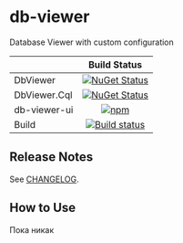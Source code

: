 # db-viewer

Database Viewer with custom configuration

|              | Build Status
|--------------|:--------------:
| DbViewer | [![NuGet Status](https://img.shields.io/nuget/v/SkbKontur.DbViewer)](https://www.nuget.org/packages/SkbKontur.DbViewer/)
| DbViewer.Cql | [![NuGet Status](https://img.shields.io/nuget/v/SkbKontur.DbViewer.Cql)](https://www.nuget.org/packages/SkbKontur.DbViewer.Cql/)
| db-viewer-ui | [![npm](https://img.shields.io/npm/v/@skbkontur/db-viewer-ui)](https://www.npmjs.com/package/@skbkontur/db-viewer-ui/)
| Build | [![Build status](https://ci.appveyor.com/api/projects/status/jedtsmk59s4oaivm/branch/master?svg=true)](https://ci.appveyor.com/project/skbkontur/db-viewer/branch/master)

## Release Notes

See [CHANGELOG](CHANGELOG.md).

## How to Use

Пока никак

